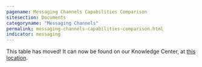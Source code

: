 ```yaml
---
pagename: Messaging Channels Capabilities Comparison
sitesection: Documents
categoryname: "Messaging Channels"
permalink: messaging-channels-capabilities-comparison.html
indicator: messaging
---
```


<div class="important">This table has moved! It can now be found on our Knowledge Center, at <a href="https://knowledge.liveperson.com/messaging-channels-messaging-channels-capabilities-comparison.html">this location</a>.</div>
